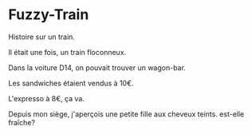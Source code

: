 # Fuzzy-Train
Histoire sur un train.

Il était une fois, un train floconneux.

Dans la voiture D14, on pouvait trouver un wagon-bar.

Les sandwiches étaient vendus à 10€.

L'expresso à 8€, ça va.

Depuis mon siège, j'aperçois une petite fille aux cheveux teints.
est-elle fraîche?
